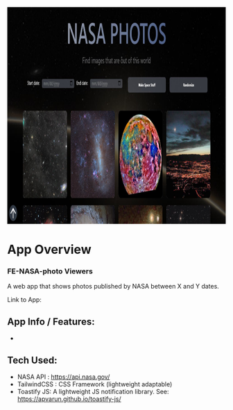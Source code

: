 <img src="https://github.com/thiem-dev/FE-NASA-photo/blob/main/public/nasa-pic-app1.jpg" width="1200" height="500">



# App Overview
### FE-NASA-photo Viewers
A web app that shows photos published by NASA between X and Y dates.


Link to App: 

## App Info / Features:
- 

## Tech Used: 
- NASA API : https://api.nasa.gov/
- TailwindCSS : CSS Framework (lightweight adaptable)
- Toastify JS: A lightweight JS notification library. See: https://apvarun.github.io/toastify-js/ 

